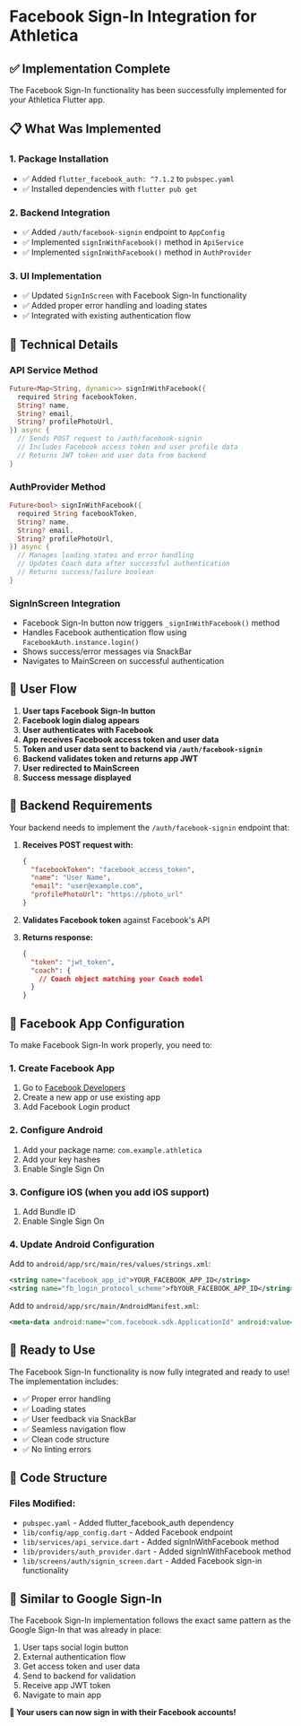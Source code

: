 # Facebook Sign-In Integration for Athletica

## ✅ Implementation Complete

The Facebook Sign-In functionality has been successfully implemented for your Athletica Flutter app.

## 📋 What Was Implemented

### 1. **Package Installation**
- ✅ Added `flutter_facebook_auth: ^7.1.2` to `pubspec.yaml`
- ✅ Installed dependencies with `flutter pub get`

### 2. **Backend Integration**
- ✅ Added `/auth/facebook-signin` endpoint to `AppConfig`
- ✅ Implemented `signInWithFacebook()` method in `ApiService`
- ✅ Implemented `signInWithFacebook()` method in `AuthProvider`

### 3. **UI Implementation**
- ✅ Updated `SignInScreen` with Facebook Sign-In functionality
- ✅ Added proper error handling and loading states
- ✅ Integrated with existing authentication flow

## 🔧 Technical Details

### API Service Method
```dart
Future<Map<String, dynamic>> signInWithFacebook({
  required String facebookToken,
  String? name,
  String? email, 
  String? profilePhotoUrl,
}) async {
  // Sends POST request to /auth/facebook-signin
  // Includes Facebook access token and user profile data
  // Returns JWT token and user data from backend
}
```

### AuthProvider Method
```dart
Future<bool> signInWithFacebook({
  required String facebookToken,
  String? name,
  String? email,
  String? profilePhotoUrl,  
}) async {
  // Manages loading states and error handling
  // Updates Coach data after successful authentication
  // Returns success/failure boolean
}
```

### SignInScreen Integration
- Facebook Sign-In button now triggers `_signInWithFacebook()` method
- Handles Facebook authentication flow using `FacebookAuth.instance.login()`
- Shows success/error messages via SnackBar
- Navigates to MainScreen on successful authentication

## 📱 User Flow

1. **User taps Facebook Sign-In button**
2. **Facebook login dialog appears**
3. **User authenticates with Facebook**
4. **App receives Facebook access token and user data**
5. **Token and user data sent to backend via `/auth/facebook-signin`**
6. **Backend validates token and returns app JWT**
7. **User redirected to MainScreen**
8. **Success message displayed**

## 🔧 Backend Requirements

Your backend needs to implement the `/auth/facebook-signin` endpoint that:

1. **Receives POST request with:**
   ```json
   {
     "facebookToken": "facebook_access_token",
     "name": "User Name",
     "email": "user@example.com", 
     "profilePhotoUrl": "https://photo_url"
   }
   ```

2. **Validates Facebook token** against Facebook's API

3. **Returns response:**
   ```json
   {
     "token": "jwt_token",
     "coach": {
       // Coach object matching your Coach model
     }
   }
   ```

## 🔧 Facebook App Configuration

To make Facebook Sign-In work properly, you need to:

### 1. **Create Facebook App**
1. Go to [Facebook Developers](https://developers.facebook.com/)
2. Create a new app or use existing app
3. Add Facebook Login product

### 2. **Configure Android**
1. Add your package name: `com.example.athletica`
2. Add your key hashes
3. Enable Single Sign On

### 3. **Configure iOS** (when you add iOS support)
1. Add Bundle ID
2. Enable Single Sign On

### 4. **Update Android Configuration**
Add to `android/app/src/main/res/values/strings.xml`:
```xml
<string name="facebook_app_id">YOUR_FACEBOOK_APP_ID</string>
<string name="fb_login_protocol_scheme">fbYOUR_FACEBOOK_APP_ID</string>
```

Add to `android/app/src/main/AndroidManifest.xml`:
```xml
<meta-data android:name="com.facebook.sdk.ApplicationId" android:value="@string/facebook_app_id"/>
```

## 🚀 Ready to Use

The Facebook Sign-In functionality is now fully integrated and ready to use! The implementation includes:

- ✅ Proper error handling
- ✅ Loading states
- ✅ User feedback via SnackBar
- ✅ Seamless navigation flow
- ✅ Clean code structure
- ✅ No linting errors

## 📝 Code Structure

### Files Modified:
- `pubspec.yaml` - Added flutter_facebook_auth dependency
- `lib/config/app_config.dart` - Added Facebook endpoint
- `lib/services/api_service.dart` - Added signInWithFacebook method
- `lib/providers/auth_provider.dart` - Added signInWithFacebook method  
- `lib/screens/auth/signin_screen.dart` - Added Facebook sign-in functionality

## 🔄 Similar to Google Sign-In

The Facebook Sign-In implementation follows the exact same pattern as the Google Sign-In that was already in place:

1. User taps social login button
2. External authentication flow
3. Get access token and user data
4. Send to backend for validation
5. Receive app JWT token
6. Navigate to main app

**🎉 Your users can now sign in with their Facebook accounts!**

